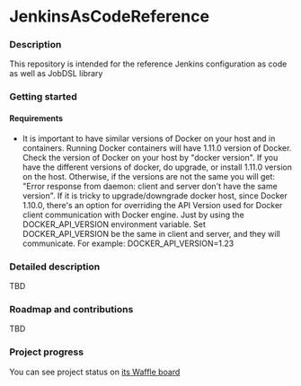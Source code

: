# JenkinsAsCodeReference

### Description
This repository is intended for the reference Jenkins configuration as code as well as JobDSL library

### Getting started
#### Requirements
* It is important to have similar versions of Docker on your host and in containers. Running Docker containers will have 1.11.0 version of Docker. Check the version of Docker on your host by "docker version".
If you have the different versions of docker, do upgrade, or install 1.11.0 version on the host. Otherwise, if the versions are not the same you will get: "Error response from daemon: client and server don't have the same version".
If it is tricky to upgrade/downgrade docker host, since Docker 1.10.0, there's an option for overriding the API Version used for Docker client communication with Docker engine. Just by using the DOCKER_API_VERSION environment variable. Set DOCKER_API_VERSION be the same in client and server, and they will communicate. For example: DOCKER_API_VERSION=1.23


### Detailed description
TBD

### Roadmap and contributions
TBD

### Project progress
You can see project status on [its Waffle board](https://waffle.io/Praqma/JenkinsAsCodeReference)
